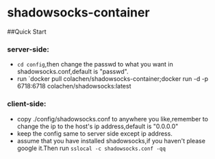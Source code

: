 # shadowsocks-container

##Quick Start
### server-side:
 * `cd config`,then change the passwd to what you want in shadowsocks.conf,default is "passwd".
 * run `docker pull colachen/shadowsocks-container;docker run -d -p 6718:6718 colachen/shadowsocks:latest 

### client-side:
 * copy ./config/shadowsocks.conf to anywhere you like,remember to change the ip to the host's ip address,default is "0.0.0.0"
 * keep the config same to server side except ip address.
 * assume that you have installed shadowsocks,if you haven't please google it.Then run `sslocal -c shadowsocks.conf -qq`
